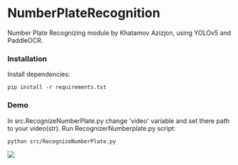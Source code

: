 # NumberPlateRecognition

Number Plate Recognizing module by Khatamov Azizjon, using YOLOv5 and PaddleOCR.

### Installation
Install dependencies:
```commandline
pip install -r requirements.txt
```

### Demo 
In src.RecognizeNumberPlate.py change 'video' variable and set there path to your video(str).
Run RecognizerNumberplate.py script:
```commandline
python src/RecognizeNumberPlate.py 
```

![](https://github.com/HENNESSYxie/NumberPlateRecognition/blob/main/content/demo.gif)
